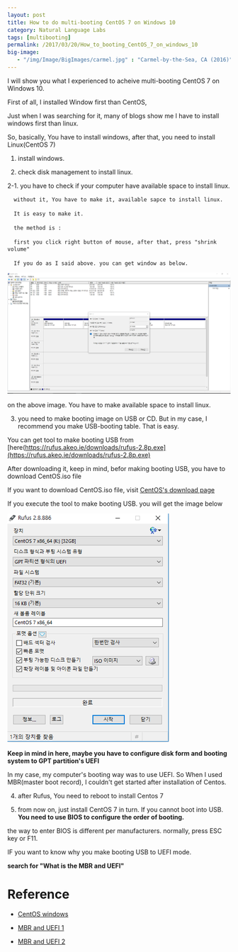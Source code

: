 ```yaml
---
layout: post
title: How to do multi-booting CentOS 7 on Windows 10 
category: Natural Language Labs
tags: [multibooting]
permalink: /2017/03/20/How_to_booting_CentOS_7_on_windows_10
big-image:
   - "/img/Image/BigImages/carmel.jpg" : "Carmel-by-the-Sea, CA (2016)"
---
```


I will show you what I experienced to acheive multi-booting CentOS 7 on Windows 10. 

First of all, I installed Window first than CentOS,

Just when I was searching for it, many of blogs show me I have to install windows first than linux. 

So, basically, You have to install windows, after that, you need to install Linux(CentOS 7)


1. install windows. 


2. check disk management to install linux. 

  2-1. you have to check if your computer have available space to install linux. 
  
      without it, You have to make it, available sapce to install linux. 
      
      It is easy to make it. 
      
      the method is : 
      
      first you click right button of mouse, after that, press "shrink volume"
      
      If you do as I said above. you can get window as below.
      
 ![](/img/Image/NaturalLanguageLabs/2017-03-20-How_to_booting_CentOS_7_on_windows_10/Shrink_volume.PNG)
 
   on the above image. You have to make available space to install linux. 
   
 
 3. you need to make booting image on USB or CD. But in my case, I recommend you make USB-booting table. That is easy. 
 
  
  You can get tool to make booting USB from [here(https://rufus.akeo.ie/downloads/rufus-2.8p.exe](https://rufus.akeo.ie/downloads/rufus-2.8p.exe)
  
  After downloading it, keep in mind, befor making booting USB, you have to download CentOS.iso file 
  
  If you want to download CentOS.iso file, visit [CentOS's download page](https://www.centos.org/download/)
  
  If you execute the tool to make booting USB. you will get the image below
  
  ![](/img/Image/NaturalLanguageLabs/2017-03-20-How_to_booting_CentOS_7_on_windows_10/booting_USB.PNG)
  
  **Keep in mind in here, maybe you have to configure disk form and booting system to GPT partition's UEFI**
  
  In my case, my computer's booting way was to use UEFI. So When I used MBR(master boot record), I couldn't get started after installation of Centos. 
  
 
 4. after Rufus,  You need to reboot to install Centos 7
 
 
 5. from now on, just install CentOS 7 in turn. If you cannot boot into USB. **You need to use BIOS to configure the order of booting.**
 
 the way to enter BIOS is different per manufacturers. normally, press ESC key or F11.
 
 
 IF you want to know why you make booting USB to UEFI mode. 
 
 
 **search for "What is the MBR and UEFI"**
  
  
# Reference 

 - [CentOS windows ](http://kde713.tistory.com/13)
    
 - [MBR and UEFI 1](http://cappleblog.co.kr/131)

 - [MBR and UEFI 2](http://blog.naver.com/PostView.nhn?blogId=leekh8412&logNo=100132406507)

